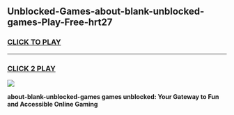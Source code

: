 
## Unblocked-Games-about-blank-unblocked-games-Play-Free-hrt27
<h3>
<a href="https://premium76.site?title=about-blank-unblocked-games&ref=21A">CLICK TO PLAY</a></h3>
<hr>

<h3>
<a href="https://premium76.site?title=about-blank-unblocked-games&ref=21A">CLICK 2 PLAY</a>
  
</h3>

<a href="https://premium76.site?title=about-blank-unblocked-games&ref=21A"><img src="https://clearcache.store/games.png"></a>


**about-blank-unblocked-games games unblocked: Your Gateway to Fun and Accessible Online Gaming**

